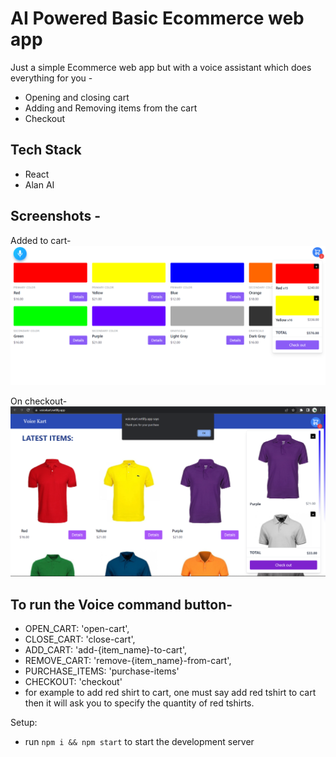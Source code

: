 # AI Powered Basic Ecommerce web app
Just a simple Ecommerce web app but with a voice assistant which does everything for you - 
- Opening and closing cart
- Adding and Removing items from the cart
- Checkout

## Tech Stack
- React
- Alan AI

## Screenshots -

Added to cart-
![Cart](https://github.com/yash797/Voice-Kart/blob/main/screenshots/cart.png)

On checkout-
![Checkout](https://github.com/yash797/Voice-Kart/blob/main/screenshots/purchase.png)

## To run the Voice command button-
- OPEN_CART: 'open-cart',
- CLOSE_CART: 'close-cart',
- ADD_CART: 'add-{item_name}-to-cart',
- REMOVE_CART: 'remove-{item_name}-from-cart',
- PURCHASE_ITEMS: 'purchase-items'
- CHECKOUT: 'checkout'
- for example to add red shirt to cart, one must say add red tshirt to cart then it will ask you to specify the quantity of red tshirts.

Setup:
- run ```npm i && npm start``` to start the development server
